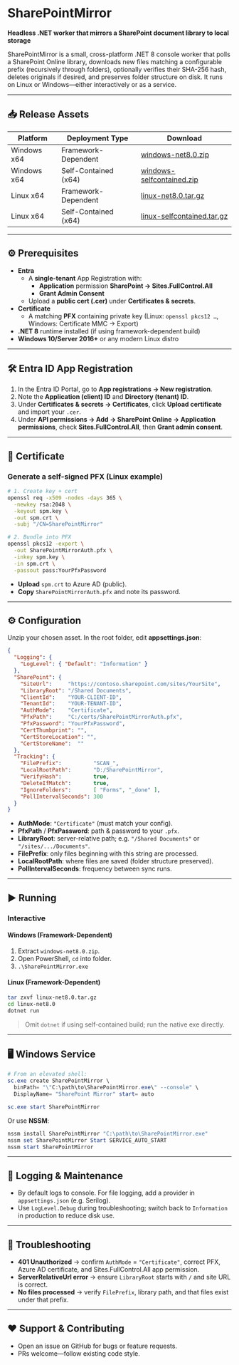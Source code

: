 # SharePointMirror

**Headless .NET worker that mirrors a SharePoint document library to local storage**

SharePointMirror is a small, cross-platform .NET 8 console worker that polls a SharePoint Online library, downloads new files matching a configurable prefix (recursively through folders), optionally verifies their SHA-256 hash, deletes originals if desired, and preserves folder structure on disk. It runs on Linux or Windows—either interactively or as a service.

---

## 📥 Release Assets

| Platform       | Deployment Type       | Download                                                             |
| -------------- | --------------------- | -------------------------------------------------------------------- |
| Windows x64    | Framework-Dependent   | [windows-net8.0.zip](#)                                              |
| Windows x64    | Self-Contained (x64)  | [windows-selfcontained.zip](#)                                       |
| Linux x64      | Framework-Dependent   | [linux-net8.0.tar.gz](#)                                             |
| Linux x64      | Self-Contained (x64)  | [linux-selfcontained.tar.gz](#)                                      |

---

## ⚙️ Prerequisites

- **Entra**  
  - A **single-tenant** App Registration with:  
    - **Application** permission **SharePoint → Sites.FullControl.All**  
    - **Grant Admin Consent**  
  - Upload a **public cert (.cer)** under **Certificates & secrets**.  
- **Certificate**  
  - A matching **PFX** containing private key (Linux: `openssl pkcs12 …`, Windows: Certificate MMC → Export)  
- **.NET 8** runtime installed (if using framework-dependent build)  
- **Windows 10/Server 2016+** or any modern Linux distro  

---

## 🛠️ Entra ID App Registration

1. In the Entra ID Portal, go to **App registrations → New registration**.  
2. Note the **Application (client) ID** and **Directory (tenant) ID**.  
3. Under **Certificates & secrets → Certificates**, click **Upload certificate** and import your `.cer`.  
4. Under **API permissions → Add → SharePoint Online → Application permissions**, check **Sites.FullControl.All**, then **Grant admin consent**.  

---

## 🔐 Certificate

### Generate a self-signed PFX (Linux example)

```bash
# 1. Create key + cert
openssl req -x509 -nodes -days 365 \
  -newkey rsa:2048 \
  -keyout spm.key \
  -out spm.crt \
  -subj "/CN=SharePointMirror"

# 2. Bundle into PFX
openssl pkcs12 -export \
  -out SharePointMirrorAuth.pfx \
  -inkey spm.key \
  -in spm.crt \
  -passout pass:YourPfxPassword
````

* **Upload** `spm.crt` to Azure AD (public).
* **Copy** `SharePointMirrorAuth.pfx` and note its password.

---

## ⚙️ Configuration

Unzip your chosen asset. In the root folder, edit **appsettings.json**:

```json
{
  "Logging": {
    "LogLevel": { "Default": "Information" }
  },
  "SharePoint": {
    "SiteUrl":     "https://contoso.sharepoint.com/sites/YourSite",
    "LibraryRoot": "/Shared Documents",
    "ClientId":    "YOUR-CLIENT-ID",
    "TenantId":    "YOUR-TENANT-ID",
    "AuthMode":    "Certificate",
    "PfxPath":     "C:/certs/SharePointMirrorAuth.pfx",
    "PfxPassword": "YourPfxPassword",
    "CertThumbprint": "",
    "CertStoreLocation": "",
    "CertStoreName":  ""
  },
  "Tracking": {
    "FilePrefix":          "SCAN_",
    "LocalRootPath":       "D:/SharePointMirror",
    "VerifyHash":          true,
    "DeleteIfMatch":       true,
    "IgnoreFolders":       [ "Forms", "_done" ],
    "PollIntervalSeconds": 300
  }
}
```

* **AuthMode**: `"Certificate"` (must match your config).
* **PfxPath** / **PfxPassword**: path & password to your `.pfx`.
* **LibraryRoot**: server-relative path; e.g. `"/Shared Documents"` or `"/sites/.../Documents"`.
* **FilePrefix**: only files beginning with this string are processed.
* **LocalRootPath**: where files are saved (folder structure preserved).
* **PollIntervalSeconds**: frequency between sync runs.

---

## ▶️ Running

### Interactive

#### Windows (Framework-Dependent)

1. Extract `windows-net8.0.zip`.
2. Open PowerShell, `cd` into folder.
3. `.\SharePointMirror.exe`

#### Linux (Framework-Dependent)

```bash
tar zxvf linux-net8.0.tar.gz
cd linux-net8.0
dotnet run
```

> Omit `dotnet` if using self-contained build; run the native exe directly.

---

## 🖥️ Windows Service

```powershell
# From an elevated shell:
sc.exe create SharePointMirror \
  binPath= "\"C:\path\to\SharePointMirror.exe\" --console" \
  DisplayName= "SharePoint Mirror" start= auto

sc.exe start SharePointMirror
```

Or use **NSSM**:

```powershell
nssm install SharePointMirror "C:\path\to\SharePointMirror.exe"
nssm set SharePointMirror Start SERVICE_AUTO_START
nssm start SharePointMirror
```

---

## 📖 Logging & Maintenance

* By default logs to console. For file logging, add a provider in `appsettings.json` (e.g. Serilog).
* Use `LogLevel.Debug` during troubleshooting; switch back to `Information` in production to reduce disk use.

---

## 🐞 Troubleshooting

* **401 Unauthorized** → confirm `AuthMode` = `"Certificate"`, correct PFX, Azure AD certificate, and Sites.FullControl.All app permission.
* **ServerRelativeUrl error** → ensure `LibraryRoot` starts with `/` and site URL is correct.
* **No files processed** → verify `FilePrefix`, library path, and that files exist under that prefix.

---

## ❤️ Support & Contributing

* Open an issue on GitHub for bugs or feature requests.
* PRs welcome—follow existing code style.


```